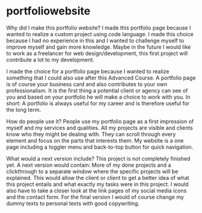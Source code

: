 # portfoliowebsite

Why did I make this portfolio website?
I made this portfolio page because I wanted to realize a custom project using code language. I made this choice because I had no experience in this and I wanted to challenge myself to improve myself and gain more knowledge. Maybe in the future I would like to work as a freelancer for web design/development, this first project will contribute a lot to my development.

I made the choice for a portfolio page because I wanted to realize something that I could also use after this Advanced Course. A portfolio page is of course your business card and also contributes to your own professionalism. It is the first thing a potential client or agency can see of you and based on your portfolio he will make a choice to work with you. In short: A portfolio is always useful for my career and is therefore useful for the long term.


How do people use it?
People use my portfolio page as a first impression of myself and my services and qualities. All my projects are visible and clients know who they might be dealing with. They can scroll through every element and focus on the parts that interests them. My website is a one page including a toggler menu and back-to-top button for quick navigation. 


What would a next version include?
This project is not completely finished yet. A next version would contain: More of my done projects and a clickthrough to a separate window where the specific projects will be explained. This would allow the client or client to get a better idea of what this project entails and what exactly my tasks were in this project. I would also have to take a closer look at the link pages of my social media icons and the contact form. For the final version I would of course change my dummy texts to personal texts with good copywriting.
